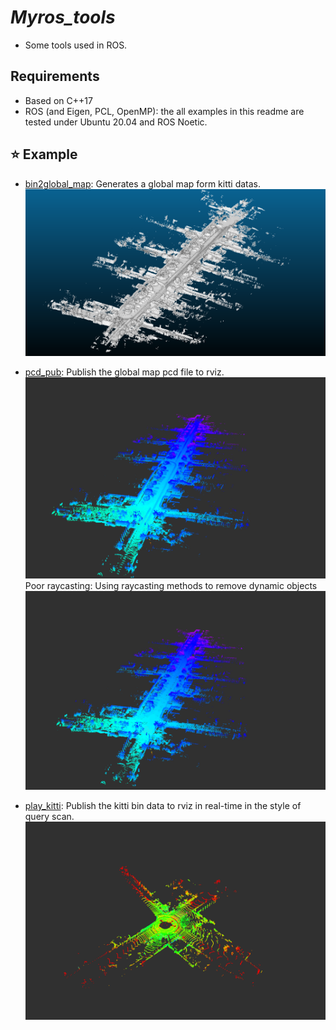# *Myros_tools*
- Some tools used in ROS.


## Requirements 
- Based on C++17
- ROS (and Eigen, PCL, OpenMP): the all examples in this readme are tested under Ubuntu 20.04 and ROS Noetic.

## :star: Example
- [bin2global_map](myros_tools/src/bin2global_map.cpp): Generates a global map form kitti datas.
![](imgs/05.png)

- [pcd_pub](myros_tools/src/pcd_pub.cpp): Publish the global map pcd file to rviz.
![](imgs/05r.png)
Poor raycasting: Using raycasting methods to remove dynamic objects 
![](imgs/poor_raycasting.png)

- [play_kitti](myros_tools/src/play_kitti.cpp): Publish the kitti bin data to rviz in real-time in the style of query scan.
![](imgs/scan.png)